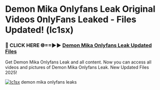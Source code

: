 # Demon Mika Onlyfans Leak Original Videos 0nlyFans Leaked - Files Updated! (lc1sx)

<h3>🔴 CLICK HERE 🌐==►► <a href="https://tinyurl.com/brd5kh86" rel="nofollow">Demon Mika Onlyfans Leak Updated Files</a></h3>

Get Demon Mika Onlyfans Leak and all content. Now you can access all videos and pictures of Demon Mika Onlyfans Leak. New Updated Files 2025!

[![lc1sx](https://i.imgur.com/K7sEzmb.gif)](https://tinyurl.com/brd5kh86)
demon mika onlyfans leaks